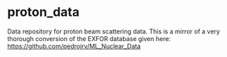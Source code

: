 # proton_data
Data repository for proton beam scattering data. This is a mirror
of a very thorough conversion of the EXFOR database given here:
https://github.com/pedrojrv/ML_Nuclear_Data
